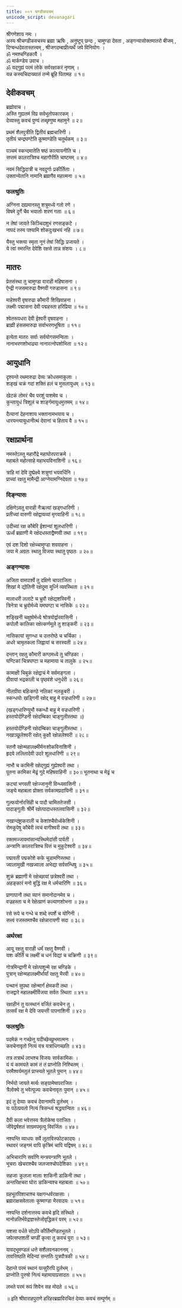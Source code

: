 ```yaml
---
title: ००१ चण्डीकवचम्
unicode_script: devanagari
---
```


श्रीगणेशाय नमः ।  
अस्य श्रीचण्डीकवचस्य ब्रह्मा ऋषिः , अनुष्टुप् छन्दः ,
चामुण्डा देवता , अङ्गन्यासोक्तमातरो बीजम् ,
दिग्बन्धदेवतास्तत्त्वम् , श्रीजगदम्बाप्रीत्यर्थे जपे विनियोगः ।  
ॐ नमश्चण्डिकायै ।  
ॐ मार्कण्डेय उवाच ।  
ॐ यद्गुह्यं परमं लोके सर्वरक्षाकरं नृणाम् ।  
यन्न कस्यचिदाख्यातं तन्मे ब्रूहि पितामह ॥ १॥

## देवीकवचम्
ब्रह्मोवाच ।  
अस्ति गुह्यतमं विप्र सर्वभूतोपकारकम् ।  
देव्यास्तु कवचं पुण्यं तच्छृणुष्व महामुने ॥ २॥

प्रथमं शैलपुत्रीति द्वितीयं ब्रह्मचारिणी ।  
तृतीयं चन्द्रघण्टेति कूष्माण्डेति चतुर्थकम् ॥ ३॥

पञ्चमं स्कन्दमातेति षष्ठं कात्यायनीति च ।  
सप्तमं कालरात्रिश्च महागौरीति चाष्टमम् ॥ ४॥

नवमं सिद्धिदात्री च नवदुर्गाः प्रकीर्तिताः ।  
उक्तान्येतानि नामानि ब्रह्मणैव महात्मना ॥ ५॥

### फलश्रुतिः
अग्निना दह्यमानस्तु शत्रुमध्ये गतो रणे ।  
विषमे दुर्गे चैव भयार्ताः शरणं गताः ॥ ६॥

न तेषां जायते किञ्चिदशुभं रणसङ्कटे ।  
नापदं तस्य पश्यामि शोकदुःखभयं नहि ॥ ७॥

यैस्तु भक्त्या स्मृता नूनं तेषां सिद्धिः प्रजायते ।  
ये त्वां स्मरन्ति देवेशि रक्षसे तान्न संशयः । ८॥

## मातरः
प्रेतसंस्था तु चामुण्डा वाराही महिषासना ।  
ऐन्द्री गजसमारुढा वैष्णवी गरुडासना ॥ ९॥

माहेश्वरी वृषारुढा कौमारी शिखिवाहना ।  
लक्ष्मीः पद्मासना देवी पद्महस्ता हरिप्रिया ॥ १०॥

श्वेतरूपधरा देवी ईश्वरी वृषवाहना ।  
ब्राह्मी हंससमारुढा सर्वाभरणभूषिता ॥ ११॥

इत्येता मातरः सर्वाः सर्वयोगसमन्विताः ।  
नानाभरणशोभाढ्या नानारत्नोपशोभिता ॥ १२॥

## आयुधानि
दृश्यन्ते रथमारुढा देव्यः क्रोधसमाकुलाः ।  
शङ्खं चक्रं गदां शक्तिं हलं च मुसलायुधम् ॥ १३॥

खेटकं तोमरं चैव परशुं पाशमेव च ।  
कुन्तायुधं त्रिशूलं च शार्ङ्गमायुधमुत्तमम् ॥ १४॥

दैत्यानां देहनाशाय भक्तानामभयाय च ।  
धारयन्त्यायुधानीत्थं देवानां च हिताय वै ॥ १५॥

## रक्षाप्रार्थना
नमस्तेऽस्तु महारौद्रे महाघोरपराक्रमे ।  
महाबले महोत्साहे महाभयविनाशिनी ॥ १६॥

त्राहि मां देवि दुष्प्रेक्ष्ये शत्रूणां भयवर्धिनि ।  
प्राच्यां रक्षतु मामैन्द्री आग्नेयामग्निदेवता ॥ १७॥

### दिङ्न्यासः
दक्षिणेऽवतु वाराही नैऋत्यां खड्गधारिणी ।  
प्रतीच्यां वारुणी रक्षेद्वायव्यां मृगवाहिनी ॥ १८॥

उदीच्यां रक्ष कौबेरि ईशान्यां शूलधारिणी ।  
ऊर्ध्वं ब्रह्माणी मे रक्षेदधस्ताद्वैष्णवी तथा ॥ १९॥

एवं दश दिशो रक्षेच्चामुण्डा शववाहना ।  
जया मे अग्रतः स्थातु विजया स्थातु पृष्ठतः ॥ २०॥

### अङ्गन्यासः
अजिता वामपार्श्वे तु दक्षिणे चापराजिता ।  
शिखां मे द्योतिनी रक्षेदुमा मूर्ध्नि व्यवस्थिता ॥ २१॥

मालाधरी ललाटे च भ्रुवौ रक्षेद्यशस्विनी ।  
त्रिनेत्रा च भ्रुवोर्मध्ये यमघण्टा च नासिके ॥ २२॥

शङ्खिनी चक्षुषोर्मध्ये श्रोत्रयोर्द्वारवासिनी ।  
कपोलौ कालिका रक्षेत्कर्णमूले तु शाङ्करी ॥ २३॥

नासिकायां सुगन्धा च उत्तरोष्ठे च चर्चिका ।  
अधरे चामृतकला जिह्वायां च सरस्वती ॥ २४॥

दन्तान् रक्षतु कौमारी कण्ठमध्ये तु चण्डिका ।  
घण्टिकां चित्रघण्टा च महामाया च तालुके ॥ २५॥

कामाक्षी चिबुकं रक्षेद्वाचं मे सर्वमङ्गला ।  
ग्रीवायां भद्रकाली च पृष्ठवंशे धनुर्धरी ॥ २६॥

नीलग्रीवा बहिःकण्ठे नलिकां नलकूबरी ।  
स्कन्धयोः खड्गिनी रक्षेद् बाहू मे वज्रधारिणी ॥ २७॥ 

(खड्गधारिण्युभौ स्कन्धौ बाहू मे वज्रधारिणी ।  
हस्तयोर्दण्डिनी रक्षेदम्बिका चाङ्गुलीस्तथा ॥)

हस्तयोर्दण्डिनी रक्षेदम्बिका चाङ्गुलीस्तथा ।  
नखाञ्छूलेश्वरी रक्षेत् कुक्षौ रक्षेन्नलेश्वरी ॥ २८॥

स्तनौ रक्षेन्महालक्ष्मीर्मनःशोकविनाशिनी ।  
हृदये ललितादेवी उदरे शूलधारिणी ॥ २९॥

नाभौ च कामिनी रक्षेद्गुह्यं गुह्येश्वरी तथा ।  
पूतना कामिका मेढ्रं गुदे महिषवाहिनी ॥ ३०॥ भूतनाथा च मेढ्रं च

कट्यां भगवती रक्षेज्जानुनी विन्ध्यवासिनी ।  
जङ्घे महाबला प्रोक्ता सर्वकामप्रदायिनी ॥ ३१॥

गुल्फयोर्नारसिंही च पादौ चामिततेजसी ।  
पादाङ्गुलीः श्रीर्मे रक्षेत्पादाधस्तलवासिनी ॥ ३२॥

नखान्दंष्ट्राकराली च केशांश्चैवोर्ध्वकेशिनी ।  
रोमकूपेषु कौबेरी त्वचं वागीश्वरी तथा ॥ ३३॥

रक्तमज्जावमांसान्यस्थिमेदांसी पार्वती ।  
अन्त्राणि कालरात्रिश्च पित्तं च मुकुटेश्वरी ॥ ३४॥

पद्मावती पद्मकोशे कफे चुडामणिस्तथा ।  
ज्वालामुखी नखज्वाला अभेद्या सर्वसन्धिषु ॥ ३५॥

शुक्रं ब्रह्माणी मे रक्षेच्छायां छत्रेश्वरी तथा ।  
अहङ्कारं मनो बुद्धिं रक्ष मे धर्मचारिणि ॥ ३६॥

प्राणापानौ तथा व्यानं समानोदानमेव च ।  
वज्रहस्ता च मे रेक्षेत्प्राणं कल्याणशोभना ॥ ३७॥

रसे रूपे च गन्धे च शब्दे स्पर्शे च योगिनी ।  
सत्त्वं रजस्तमश्चैव रक्षेन्नारायणी सदा ॥ ३८॥

### अर्थरक्षा
आयू रक्षतु वाराही धर्मं रक्षतु वैष्णवी ।  
यशः कीर्तिं च लक्ष्मीं च धनं विद्यां च चक्रिणी ॥ ३९॥

गोत्रमिन्द्राणी मे रक्षेत्पशून्मे रक्ष चण्डिके ।  
पुत्रान् रक्षेन्महालक्ष्मीर्भार्यां रक्षतु भैरवी ॥ ४०॥

पन्थानं सुपथा रक्षेन्मार्गं क्षेमकरी तथा ।  
राजद्वारे महालक्ष्मीर्विजया सर्वतः स्थिता ॥ ४१॥

रक्षाहीनं तु यत्स्थानं वर्जितं कवचेन तु ।  
तत्सर्वं रक्ष मे देवि जयन्ती पापनाशिनी ॥ ४२॥

### फलश्रुतिः
पदमेकं न गच्छेत्तु यदीच्छेच्छुभमात्मनः ।  
कवचेनावृतो नित्यं यत्र यत्राधिगच्छति ॥ ४३॥

तत्र तत्रार्थ लाभश्च विजयः सार्वकामिकः ।  
यं यं कामयते कामं तं तं प्राप्नोति निश्चितम् ।  
परमैश्वर्यमतुलं प्राप्स्यते भूतले पुमान् ॥ ४४॥

निर्भयो जायते मर्त्यः सङ्ग्रामेष्वपराजितः ।  
त्रैलोक्ये तु भवेत्पूज्यः कवचेनावृतः पुमान् ॥ ४५॥

इदं तु देव्याः कवचं देवानामपि दुर्लभम् ।  
यः पठेत्प्रयतो नित्यं त्रिसन्ध्यं श्रद्धयान्वितः ॥ ४६॥

दैवी कला भवेत्तस्य त्रैलोकेष्व पराजितः ।  
जीवेद्वर्षशतं साग्रमपमृत्यु विवर्जितः ॥ ४७॥

नश्यन्ति व्याधयः सर्वे लूताविस्फोटकादयः ।  
स्थावरं जङ्गमं वापि कृत्रिमं चापि यद्विषम् ॥ ४८॥

अभिचाराणि सर्वाणि मन्त्रयन्त्राणि भूतले ।  
भूचराः खेचराश्चैव जलजाश्चोपदेशिकाः ॥ ४९॥

सहजाः कुलजा मालाः शाकिनी डाकिनी तथा ।  
अन्तरिक्षचरा घोरा डाकिन्यश्च महाबलाः ॥ ५०॥

ग्रहभूतपिशाचाश्च यक्षगन्धर्वराक्षसाः ।  
ब्रह्मराक्षसवेतालाः कूष्माण्डा भैरवादयः ॥ ५१॥

नश्यन्ति दर्शनात्तस्य कवचे हृदि संस्थिते ।  
मानोन्नतिर्भवेद्राज्ञस्तेजोवृद्धिकरं परम् ॥ ५२॥

यशसा वर्धते सोऽपि कीर्तिमण्डितभूतले ।  
जपेत्सप्तशतीं चण्डीं कृत्वा तु कवचं पुरा ॥ ५३॥

यावद्भूमण्डलं धत्ते सशैलवनकाननम् ।  
तावत्तिष्ठति मेदिन्यां सन्ततिः पुत्रपौत्रकी ॥ ५४॥

देहान्ते परमं स्थानं यत्सुरैरपि दुर्लभम् ।  
प्राप्नोति पुरुषो नित्यं महामायाप्रसादतः ॥ ५५॥

लभते परमं रूपं शिवेन सह मोदते ॥ ५६॥

॥ इति श्रीवाराहपुराणे हरिहरब्रह्मविरचितं देव्याः कवचं सम्पूर्णम् ॥
